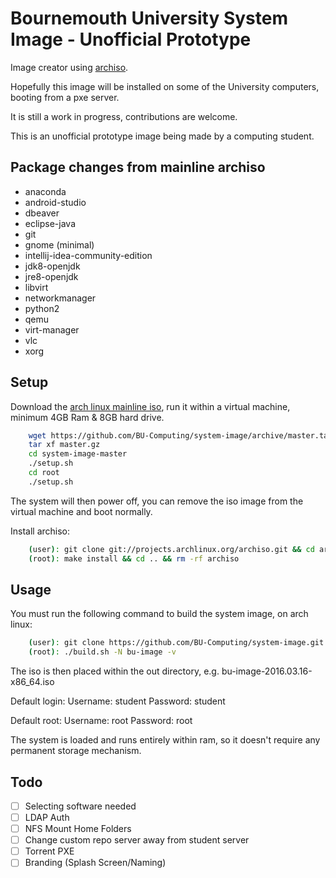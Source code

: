 # Bournemouth University System Image - Unofficial Prototype

Image creator using [archiso](https://wiki.archlinux.org/index.php/Archiso).

Hopefully this image will be installed on some of the University computers, booting from a pxe server.

It is still a work in progress, contributions are welcome.

This is an unofficial prototype image being made by a computing student.

## Package changes from mainline archiso
- anaconda
- android-studio
- dbeaver
- eclipse-java
- git
- gnome (minimal)
- intellij-idea-community-edition
- jdk8-openjdk
- jre8-openjdk
- libvirt
- networkmanager
- python2
- qemu
- virt-manager
- vlc
- xorg

## Setup
Download the [arch linux mainline iso](https://www.archlinux.org/download/), run it within a virtual machine, minimum 4GB Ram & 8GB hard drive.

```bash
    wget https://github.com/BU-Computing/system-image/archive/master.tar.gz
    tar xf master.gz
    cd system-image-master
    ./setup.sh
    cd root
    ./setup.sh
```

The system will then power off, you can remove the iso image from the virtual machine and boot normally.

Install archiso:
```bash
    (user): git clone git://projects.archlinux.org/archiso.git && cd archiso
    (root): make install && cd .. && rm -rf archiso
```

## Usage
You must run the following command to build the system image, on arch linux:
```bash
    (user): git clone https://github.com/BU-Computing/system-image.git && cd system-image
    (root): ./build.sh -N bu-image -v
```

The iso is then placed within the out directory, e.g. bu-image-2016.03.16-x86_64.iso

Default login:
    Username: student
    Password: student

Default root:
    Username: root
    Password: root

The system is loaded and runs entirely within ram, so it doesn't require any permanent storage mechanism.

## Todo
- [ ] Selecting software needed
- [ ] LDAP Auth
- [ ] NFS Mount Home Folders
- [ ] Change custom repo server away from student server
- [ ] Torrent PXE
- [ ] Branding (Splash Screen/Naming)
